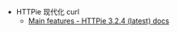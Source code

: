- HTTPie 现代化 curl
	- [Main features - HTTPie 3.2.4 (latest) docs](https://httpie.io/docs/cli/main-features)